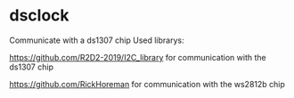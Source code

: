 # dsclock
Communicate with a ds1307 chip
Used librarys:

https://github.com/R2D2-2019/I2C_library for communication with the ds1307 chip

https://github.com/RickHoreman for communication with the ws2812b chip
